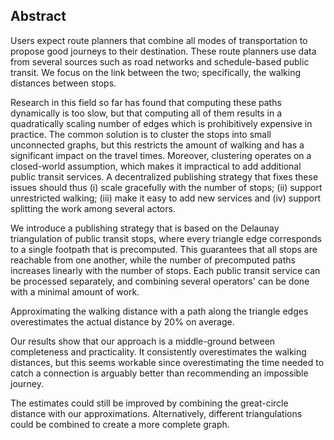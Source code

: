 ## Abstract

<!-- Context -->
Users expect route planners that combine all modes of transportation to propose good journeys to their destination.
These route planners use data from several sources such as road networks and schedule-based public transit. We focus on the link between the two; specifically, the walking distances between stops.
<!-- Need -->
Research in this field so far has found that computing these paths dynamically is too slow, but that computing all of them results in a quadratically scaling number of edges which is prohibitively expensive in practice. The common solution is to cluster the stops into small unconnected graphs, but this restricts the amount of walking and has a significant impact on the travel times. Moreover, clustering operates on a closed-world assumption, which makes it impractical to add additional public transit services. A decentralized publishing strategy that fixes these issues should thus (i) scale gracefully with the number of stops; (ii) support unrestricted walking; (iii) make it easy to add new services and (iv) support splitting the work among several actors.
<!-- Task -->
We introduce a publishing strategy that is based on the Delaunay triangulation of public transit stops, where every triangle edge corresponds to a single footpath that is precomputed. 
This guarantees that all stops are reachable from one another, while the number of precomputed paths increases linearly with the number of stops. Each public transit service can be processed separately, and combining several operators' can be done with a minimal amount of work.
<!-- Object -->
<!-- Findings -->
Approximating the walking distance with a path along the triangle edges overestimates the actual distance by 20% on average. 
<!-- Conclusion -->
Our results show that our approach is a middle-ground between completeness and practicality. It consistently overestimates the walking distances, but this seems workable since overestimating the time needed to catch a connection is arguably better than recommending an impossible journey.
<!-- Perspectives -->
The estimates could still be improved by combining the great-circle distance with our approximations. Alternatively, different triangulations could be combined to create a more complete graph.
